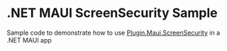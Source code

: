 # .NET MAUI ScreenSecurity Sample
Sample code to demonstrate how to use [Plugin.Maui.ScreenSecurity](https://github.com/FabriBertani/Plugin.Maui.ScreenSecurity) in a .NET MAUI app
